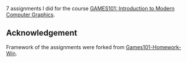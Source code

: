 7 assignments I did for the course <a href="https://sites.cs.ucsb.edu/~lingqi/teaching/games101.html">GAMES101: Introduction to Modern Computer Graphics</a>.

## Acknowledgement

Framework of the assignments were forked from <a href="https://github.com/slicol/Games101-Homework-Win" target="_blank">Games101-Homework-Win</a>.
